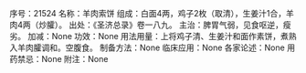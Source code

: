 序号：21524
名称：羊肉索饼
组成：白面4两，鸡子2枚（取清），生姜汁1合，羊肉4两（炒臛）。
出处：《圣济总录》卷一八九。
主治：脾胃气弱，见食呕逆，瘦劣。
加减：None
功效：None
用法用量：上将鸡子清、生姜汁和面作素饼，煮熟入羊肉臛调和。空腹食。
制备方法：None
临床应用：None
各家论述：None
用药禁忌：None
附注：None
